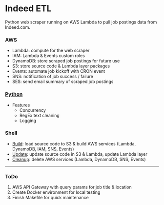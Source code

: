 # Indeed ETL
Python web scraper running on AWS Lambda to pull job postings data from Indeed.com.

### AWS
- Lambda: compute for the web scraper
- IAM: Lambda & Events custom roles
- DynamoDB: store scraped job postings for future use
- S3: store source code & Lambda layer packages
- Events: automate job kickoff with CRON event
- SNS: notification of job success / failure
- SES: send email summary of scraped job postings

### [Python](./src/main.py)
- Features
  - Concurrency
  - RegEx text cleaning
  - Logging

### Shell
- [Build](./build.sh): load source code to S3 & build AWS services (Lambda, DynamoDB, IAM, SNS, Events)
- [Update](./update.sh): update source code in S3 & Lambda, update Lambda layer
- [Cleanup](./cleanup.sh): delete AWS services (Lambda, DynamoDB, SNS, Events)

---

### ToDo
1. AWS API Gateway with query params for job title & location
1. Create Docker environment for local testing
1. Finish Makefile for quick maintenance
